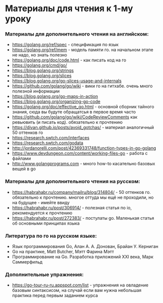 # Материалы для чтения к 1-му уроку
### Материалы для дополнительного чтения на английском:

* https://golang.org/ref/spec - спецификация по язык
* https://golang.org/ref/mem - модель памяти го. на начальном этапе не надо, но знать полезно
* https://golang.org/doc/code.html - как писать код на го
* https://golang.org/cmd/go/
* https://blog.golang.org/strings
* https://blog.golang.org/slices
* https://blog.golang.org/go-slices-usage-and-internals
* https://github.com/golang/go/wiki - вики го на гитхабе. очень много полезной информации
* https://blog.golang.org/go-maps-in-action
* https://blog.golang.org/organizing-go-code
* https://golang.org/doc/effective_go.html - основной сборник тайного знания, сюда вы будуте обращатсья в первое время часто
* https://github.com/golang/go/wiki/CodeReviewComments как ревьювить (и писать код). обязательно к прочтению
* https://divan.github.io/posts/avoid_gotchas/ - материал аналогичный 50 оттенков го
* https://research.swtch.com/interfaces
* https://research.swtch.com/godata
* http://jordanorelli.com/post/42369331748/function-types-in-go-golang
* https://www.devdungeon.com/content/working-files-go - работа с файлами
* http://www.golangprograms.com - много how-to касательно базовых вещей в go

### Материалы для дополнительного чтения на русском:

* https://habrahabr.ru/company/mailru/blog/314804/ - 50 оттенков го. обязательно к прочтению. многое оттуда мы ещё не проходили, но на будущее - имейте ввиду
* https://habrahabr.ru/post/306914/ - полезная статья по io, рекомендуется к прочтению
* https://habrahabr.ru/post/272383/ - постулаты go. Маленькая статья об основными принципах языка

### Литература по го на русском языке:

* Язык программирования Go, Алан А. А. Донован, Брайан У. Керниган
* Go на практике, Matt Butcher, Мэтт Фарина Мэтт
* Программирование на Go. Разработка приложений XXI века, Марк Саммерфильд


### Дополнительные упражнения:

* https://go-tour-ru-ru.appspot.com/list - упражнения на овладение базовым синтаксисом, на случай если вам нужна небольшая практика перед первым заданием курса

